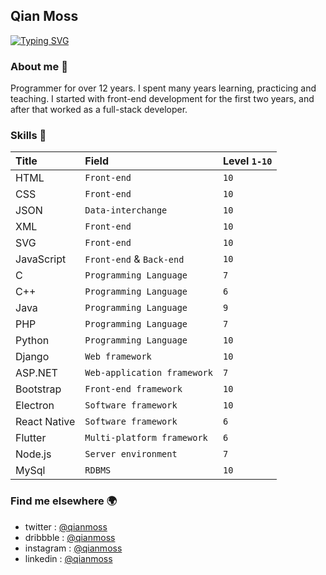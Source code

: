 ## Qian Moss

[![Typing SVG](https://readme-typing-svg.demolab.com?font=Fira+Code&size=28&duration=900&pause=2000&color=B9BCFF&background=FFFFFF00&width=435&lines=Founder+at+Cartian;Cyber+Security+Expert;Full-Stack+Developer)](https://git.io/typing-svg)

### About me 💬
Programmer for over 12 years. I spent many years learning, practicing and teaching. I started with front-end development for the first two years, and after that worked as a full-stack developer.

### Skills 💪
| Title                         | Field                         | Level `1-10`                  |
| :---------------------------- | :---------------------------- | :---------------------------- |
| HTML                          | `Front-end`                   | `10`                          |
| CSS                           | `Front-end`                   | `10`                          |
| JSON                          | `Data-interchange`            | `10`                          |
| XML                           | `Front-end`                   | `10`                          |
| SVG                           | `Front-end`                   | `10`                          |
| JavaScript                    | `Front-end` & `Back-end`      | `10`                          |
| C                             | `Programming Language`        | `7`                           |
| C++                           | `Programming Language`        | `6`                           |
| Java                          | `Programming Language`        | `9`                           |
| PHP                           | `Programming Language`        | `7`                           |
| Python                        | `Programming Language`        | `10`                          |
| Django                        | `Web framework`               | `10`                          |
| ASP.NET                       | `Web-application framework`   | `7`                           |
| Bootstrap                     | `Front-end framework`         | `10`                          |
| Electron                      | `Software framework`          | `10`                          |
| React Native                  | `Software framework`          | `6`                           |
| Flutter                       | `Multi-platform framework`    | `6`                           |
| Node.js                       | `Server environment`          | `7`                           |
| MySql                         | `RDBMS`                       | `10`                          |

### Find me elsewhere 🌍
- twitter : [@qianmoss](https://twitter.com/withqianmoss/)
- dribbble : [@qianmoss](https://dribbble.com/qianmoss/)
- instagram : [@qianmoss](https://instagram.com/qianmoss/)
- linkedin : [@qianmoss](https://www.linkedin.com/in/qianmoss/)

<!---
Iamkianfar/Iamkianfar is a ✨ special ✨ repository because its `README.md` (this file) appears on your GitHub profile.
You can click the Preview link to take a look at your changes.
--->
